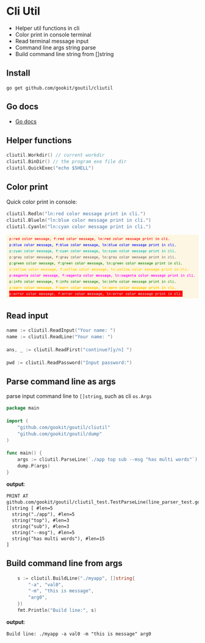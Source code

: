 # Cli Util

- Helper util functions in cli
- Color print in console terminal
- Read terminal message input
- Command line args string parse
- Build command line string from []string

## Install

```shell
go get github.com/gookit/goutil/cliutil
```

## Go docs

- [Go docs](https://pkg.go.dev/github.com/gookit/goutil/cliutil)

## Helper functions

```go
cliutil.Workdir() // current workdir
cliutil.BinDir() // the program exe file dir
cliutil.QuickExec("echo $SHELL")
```

## Color print

Quick color print in console:

```go
cliutil.Redln("ln:red color message print in cli.")
cliutil.Blueln("ln:blue color message print in cli.")
cliutil.Cyanln("ln:cyan color message print in cli.")
```

![color-print](_demo/color-print.png)

## Read input

```go
name := cliutil.ReadInput("Your name: ")
name := cliutil.ReadLine("Your name: ")

ans, _ := cliutil.ReadFirst("continue?[y/n] ")

pwd := cliutil.ReadPassword("Input password:")
```

## Parse command line as args

parse input command line to `[]string`, such as cli `os.Args`

```go
package main

import (
	"github.com/gookit/goutil/cliutil"
	"github.com/gookit/goutil/dump"
)

func main() {
	args := cliutil.ParseLine(`./app top sub --msg "has multi words"`)
	dump.P(args)
}
```

**output**:

```text
PRINT AT github.com/gookit/goutil/cliutil_test.TestParseLine(line_parser_test.go:30)
[]string [ #len=5
  string("./app"), #len=5
  string("top"), #len=3
  string("sub"), #len=3
  string("--msg"), #len=5
  string("has multi words"), #len=15
]
```

## Build command line from args

```go
	s := cliutil.BuildLine("./myapp", []string{
		"-a", "val0",
		"-m", "this is message",
		"arg0",
	})
	fmt.Println("Build line:", s)
```

**output**:

```text
Build line: ./myapp -a val0 -m "this is message" arg0
```
